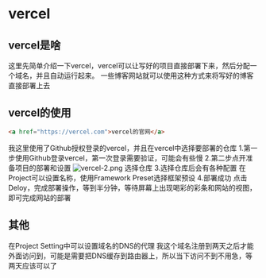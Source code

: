 # vercel
## vercel是啥
这里先简单介绍一下vercel，vercel可以让写好的项目直接部署下来，然后分配一个域名，并且自动运行起来。
一些博客网站就可以使用这种方式来将写好的博客直接部署上去
## vercel的使用
```html
<a href="https://vercel.com">vercel的官网</a>
```
我这里使用了Github授权登录的vercel，并且在vercel中选择要部署的仓库
1.第一步使用Github登录vercel，第一次登录需要验证，可能会有些慢
2.第二步点开准备项目的部署和设置
![vercel-2.png](https://ywdoc-1306153177.cos.ap-shanghai.myqcloud.com/2024/04/26/662ba25f7b417.png)
选择仓库
3.选择仓库后会有各种配置
在Project可以设置名称，使用Framework Preset选择框架预设
4.部署成功
点击Deloy，完成部署操作，等到半分钟，等待屏幕上出现喝彩的彩条和网站的视图，即可完成网站的部署
## 其他
在Project Setting中可以设置域名的DNS的代理
我这个域名注册到两天之后才能外面访问到，可能是需要把DNS缓存到路由器上，所以当下访问不到不用急，等两天应该可以了